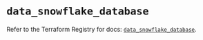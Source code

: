 # `data_snowflake_database`

Refer to the Terraform Registry for docs: [`data_snowflake_database`](https://registry.terraform.io/providers/snowflake-labs/snowflake/1.0.0/docs/data-sources/database).
